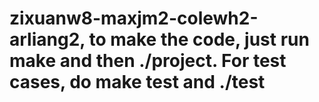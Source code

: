 # zixuanw8-maxjm2-colewh2-arliang2, to make the code, just run make and then ./project. For test cases, do make test and ./test
